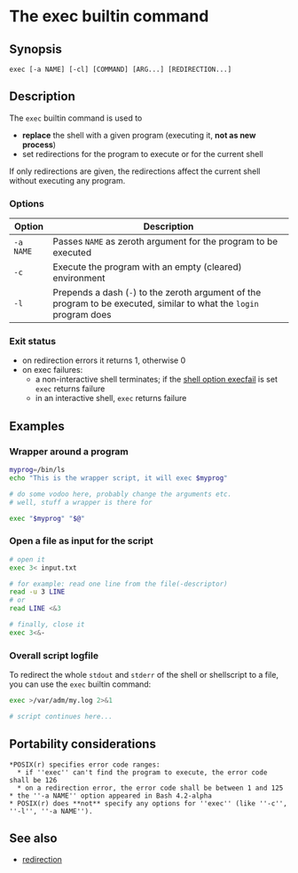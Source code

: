 # The exec builtin command

## Synopsis

    exec [-a NAME] [-cl] [COMMAND] [ARG...] [REDIRECTION...]

## Description

The `exec` builtin command is used to

-   **replace** the shell with a given program (executing it, **not as
    new process**)
-   set redirections for the program to execute or for the current shell

If only redirections are given, the redirections affect the current
shell without executing any program.

### Options

|Option|Description|
|------|-----------|
|`-a NAME`|Passes `NAME` as zeroth argument for the program to be executed|
|`-c`|Execute the program with an empty (cleared) environment|
|`-l`|Prepends a dash (`-`) to the zeroth argument of the program to be executed, similar to what the `login` program does|

### Exit status

-   on redirection errors it returns 1, otherwise 0
-   on exec failures:
    -   a non-interactive shell terminates; if the [shell option
        execfail](../../internals/shell_options.md#execfail) is set `exec`
        returns failure
    -   in an interactive shell, `exec` returns failure

## Examples

### Wrapper around a program

``` bash
myprog=/bin/ls
echo "This is the wrapper script, it will exec $myprog"

# do some vodoo here, probably change the arguments etc.
# well, stuff a wrapper is there for

exec "$myprog" "$@"
```

### Open a file as input for the script

``` bash
# open it
exec 3< input.txt

# for example: read one line from the file(-descriptor)
read -u 3 LINE
# or
read LINE <&3

# finally, close it
exec 3<&-
```

### Overall script logfile

To redirect the whole `stdout` and `stderr` of the shell or shellscript
to a file, you can use the `exec` builtin command:

``` bash
exec >/var/adm/my.log 2>&1

# script continues here...
```

## Portability considerations

    *POSIX(r) specifies error code ranges:
      * if ''exec'' can't find the program to execute, the error code shall be 126
      * on a redirection error, the error code shall be between 1 and 125
    * the ''-a NAME'' option appeared in Bash 4.2-alpha
    * POSIX(r) does **not** specify any options for ''exec'' (like ''-c'', ''-l'', ''-a NAME'').

## See also

-   [redirection](../../syntax/redirection.md)
